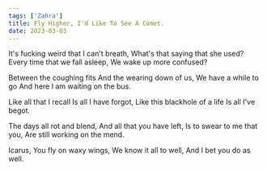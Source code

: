 ```yaml
---
tags: ['Zahra']
title: Fly Higher, I'd Like To See A Comet.
date: 2023-03-03
---
```


It's fucking weird that I can't breath,
What's that saying that she used?
Every time that we fall asleep,
We wake up more confused?

Between the coughing fits
And the wearing down of us,
We have a while to go
And here I am waiting on the bus.

Like all that I recall
Is all I have forgot,
Like this blackhole of a life
Is all I've begot.

The days all rot and blend,
And all that you have left,
Is to swear to me that you,
Are still working on the mend.

Icarus,
You fly on waxy wings,
We know it all to well,
And I bet you do as well.
